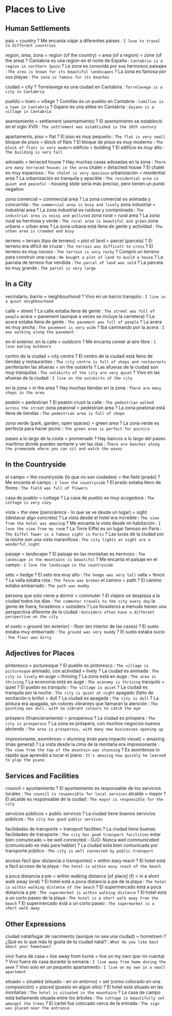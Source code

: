 # Places to Live


## Human Settlements

país = country
    ? Me encanta viajar a diferentes países : `I love to travel to different countries`

region, area, zona
    = region (of the country)
    = area (of a region)
    = zone (of the area)
    ? Cantabria es una región en el norte de España : `Cantabria is a region in northern Spain`
    ? La zona es conocida por sus hermosos paisajes : `The area is known for its beautiful landscapes`
    ? La zona es famosa por sus playas : `The zone is famous for its beaches`

ciudad = city
    ? Torrelavega es una ciudad en Cantabria : `Torrelavega is a city in Cantabria`

pueblo
    = town
    = village
    ? Comillas es un pueblo en Cantabria : `Comillas is a town in Cantabria`
    ? Gajano es una aldea en Cantabria : `Gajano is a village in Cantabria`

asentamiento
    = settlement (asentamiento)
    ? El asentamiento se estableció en el siglo XVIII : `The settlement was established in the 18th century`

apartamento, piso = flat
    ? El piso es muy pequeño : `The flat is very small`
bloque de pisos = block of flats
    ? El bloque de pisos es muy moderno : `The block of flats is very modern`
edificio = building
    ? El edificio es muy alto : `The building is very tall`

adosado = terraced house
    ? Hay muchas casas adosadas en la zona : `There are many terraced houses in the area`
chalet = detached house
    ? El chalet es muy espacioso : `The chalet is very spacious`
urbanización = residential area
    ? La urbanización es tranquila y apacible : `The residential area is quiet and peaceful`
    - _housing state_ sería más preciso, pero tienen un punto negativo

zona comercial = commercial area
    ? La zona comercial es animada y concurrida : `The commercial area is busy and lively`
zona industrial = industrial area
    ? La zona industrial es ruidosa y contaminada : `The industrial area is noisy and polluted`
zona rural = rural area
    ? La zona rural es hermosa y verde : `The rural area is beautiful and green`
zona urbana = urban area
    ? La zona urbana está llena de gente y actividad : `The urban area is crowded and busy`

terreno
    = terrain (tipo de terreno)
    = plot of land
    = parcel (parcela)
    ? El terreno era difícil de cruzar : `The terrain was difficult to cross`
    ? El terreno es muy rocoso : `The terrain is very rocky`
    ? Compró un terreno para construir una casa : `He bought a plot of land to build a house`
    ? La parcela de terreno fue vendida : `The parcel of land was sold`
    ? La parcela es muy grande : `The parcel is very large`


## In a City

vecindario, barrio = neighbourhood
    ? Vivo en un barrio tranquilo : `I live in a quiet neighbourhood`

calle = street
    ? La calle estaba llena de gente : `The street was full of people`
acera = pavement (aunque a veces se incluye la carretera)
    ? La acera estaba llena de gente : `The pavement was full of people`
    ? La acera es muy ancha : `The pavement is very wide`
    ? Iba caminando por la acera : `I was walking along the pavement`


en el exterior, en la calle
    = outdoors
    ? Me encanta comer al aire libre : `I love eating outdoors`

centro de la ciudad = city centre
    ? El centro de la ciudad está lleno de tiendas y restaurantes : `The city centre is full of shops and restaurants`
periferia/en las afueras = on the outskirts
    ? Las afueras de la ciudad son muy tranquilas : `The outskirts of the city are very quiet`
    ? Vivo en las afueras de la ciudad : `I live on the outskirts of the city`

en la zona = in the area
    ? Hay muchas tiendas en la zona : `There are many shops in the area`

peatón = pedestrian
    ? El peatón cruzó la calle : `The pedestrian walked across the street`
zona peatonal = pedestrian area
    ? La zona peatonal está llena de tiendas : `The pedestrian area is full of shops`

zona verde (park, garden, open spaces) = green area
    ? La zona verde es perfecta para hacer picnic : `The green area is perfect for picnics`

paseo a lo largo de la costa = promenade
    ? Hay bancos a lo largo del paseo marítimo donde puedes sentarte y ver las olas : `There are benches along the promenade where you can sit and watch the waves`


## In the Countryside

el campo
    = the countryside (lo que no son ciudades)
    = the field (prado)
    ? Me encanta el campo : `I love the countryside`
    ? El prado estaba lleno de flores : `The field was full of flowers`

casa de pueblo = cottage
    ? La casa de pueblo es muy acogedora : `The cottage is very cozy`

vista
    = the view (panorámica - lo que se ve desde un lugar)
    = sight (destacar algo concreto)
    ? La vista desde el hotel era increíble : `The view from the hotel was amazing`
    ? Me encanta la vista desde mi habitación : `I love the view from my room`
    ? La Torre Eiffel es un lugar famoso en París : `The Eiffel Tower is a famous sight in Paris`
    ? Las luces de la ciudad por la noche son una vista maravillosa : `The city lights at night are a wonderful sight`

paisaje = landscape
    ? El paisaje en las montañas es hermoso : `The landscape in the mountains is beautiful`
    ? Me encanta el paisaje en el campo : `I love the landscape in the countryside`

seto = hedge
    ? El seto era muy alto : `The hedge was very tall`
valla = fence
    ? La valla estaba rota : `The fence was broken`
el camino = path
    ? El camino estaba embarrado : `The path was muddy`

persona que solo viene a dormir = commuter
    ? El viajero se desplaza a la ciudad todos los días : `The commuter travels to the city every day`
la gente de fuera, forasteros = outsiders
    ? Los forasteros a menudo tienen una perspectiva diferente de la ciudad : `Outsiders often have a different perspective on the city`

el suelo
    = ground (en exterior)
        - floor (en interior de las cases)
    ? El suelo estaba muy embarrado : `The ground was very muddy`
    ? El suelo estaba sucio : `The floor was dirty`


## Adjectives for Places

pintoresco = picturesque
    ? El pueblo es pintoresco : `The village is picturesque`
animado, con actividad = lively
    ? La ciudad es animada : `The city is lively`
en auge = thriving
    ? La zona está en auge : `The area is thriving`
    ? La economía está en auge : `The economy is thriving`
tranquilo = quiet
    ? El pueblo es tranquilo : `The village is quiet`
    ? La ciudad es tranquila por la noche : `The city is quiet at night`
apagado (falto de excitación o brillo) = dull
    ? La ciudad es apagada : `The city is dull`
    ? La pintura era apagada, sin colores vibrantes que llamaran la atención : `The painting was dull, with no vibrant colours to catch the eye`

próspero (financieramente) = prosperous
    ? La ciudad es próspera : `The city is prosperous`
    ? La zona es próspera, con muchos negocios nuevos abriendo : `The area is prosperous, with many new businesses opening up`

impresionante, asombroso
    = stunning (más para impacto visual)
    = amazing (más general)
    ? La vista desde la cima de la montaña era impresionante : `The view from the top of the mountain was stunning`
    ? Es asombroso lo rápido que aprendió a tocar el piano : `It's amazing how quickly he learned to play the piano`


## Services and Facilities

council = ayuntamiento
    ? El ayuntamiento es responsable de los servicios locales : `The council is responsible for local services`
alcalde = mayor
    ? El alcalde es responsable de la ciudad : `The mayor is responsible for the city`

servicios públicos = public services
    ? La ciudad tiene buenos servicios públicos : `The city has good public services`

facilidades de transporte = transport facilities
    ? La ciudad tiene buenas facilidades de transporte : `The city has good transport facilities`
estar bien comunicado = be well connected
    - OJO: Nunca _well communicated_ (comunicado es más para hablar)
    ? La ciudad está bien comunicada por transporte público : `The city is well connected by public transport`

acceso fácil (por distancia o transportes) = within easy reach
    ? El hotel está a fácil acceso de la playa : `The hotel is within easy reach of the beach`

a poca distancia a pie
    = within walking distance [of place] (f)
    = in a short walk away (oral)
    ? El hotel está a poca distancia a pie de la playa : `The hotel is within walking distance of the beach`
    ? El supermercado está a poca distancia a pie : `The supermarket is within walking distance`
    ? El hotel está a un corto paseo de la playa : `The hotel is a short walk away from the beach`
    ? El supermercado está a un corto paseo : `The supermarket is a short walk away`


## Other Expressions

ciudad natal/lugar de nacimiento (aunque no sea una ciudad)
    = hometown
    ? ¿Qué es lo que más te gusta de tu ciudad natal? : `What do you like best about your hometown?`

vivir fuera de casa
    = live away from home
    = live on my own (por mi cuenta)
    ? Vivo fuera de casa durante la semana : `I live away from home during the week`
    ? Vivo solo en un pequeño apartamento : `I live on my own in a small apartment`

situado
    = situated (situado - en un entorno)
    = set (como colocado en una composición)
    = placed (puesto en algún sitio)
    ? El hotel está situado en las montañas : `The hotel is situated in the mountains`
    ? La casa de campo está bellamente situada entre los árboles : `The cottage is beautifully set amongst the trees`
    ? El cartel fue colocado cerca de la entrada : `The sign was placed near the entrance`
